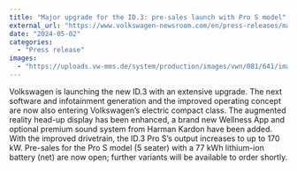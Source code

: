 ```yaml
---
title: "Major upgrade for the ID.3: pre-sales launch with Pro S model"
external_url: "https://www.volkswagen-newsroom.com/en/press-releases/major-upgrade-for-the-id3-pre-sales-launch-with-pro-s-model-18359"
date: "2024-05-02"
categories:
  - "Press release"
images:
  - "https://uploads.vw-mms.de/system/production/images/vwn/081/641/images_file_en/1b2c250f1f5cb25f1861a3aa35d5bdce468750c7/DB2024AU00577_web_1600.jpg"
---
```


Volkswagen is launching the new ID.3 with an extensive upgrade. The next software and infotainment generation and the improved operating concept are now also entering Volkswagen’s electric compact class. The augmented reality head-up display has been enhanced, a brand new Wellness App and optional premium sound system from Harman Kardon have been added. With the improved drivetrain, the ID.3 Pro S’s output increases to up to 170 kW. Pre-sales for the Pro S model (5 seater) with a 77 kWh lithium-ion battery (net) are now open; further variants will be available to order shortly.